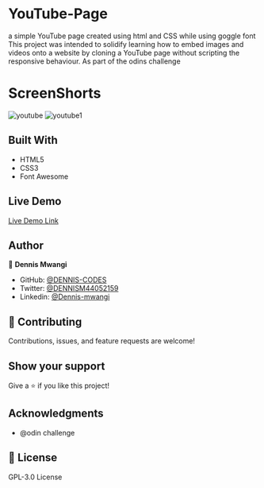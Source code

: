 # YouTube-Page
a simple YouTube page created using html and CSS while using goggle font
This project was intended to solidify learning how to embed images and videos onto a website by cloning a YouTube page without scripting the responsive behaviour.
As part of the odins challenge



# ScreenShorts

![youtube](https://user-images.githubusercontent.com/65861136/98602734-036f7c00-22f2-11eb-8949-6454aaf3cf87.png)
![youtube1](https://user-images.githubusercontent.com/65861136/98602901-3c0f5580-22f2-11eb-9a6b-d210b60ba924.png)

## Built With

- HTML5
- CSS3
- Font Awesome

## Live Demo

[Live Demo Link](https://DENNIS-CODES.github.io/YouTube-Page/index.html)

## Author

👤 **Dennis Mwangi**

- GitHub: [@DENNIS-CODES](https://github.com/DENNIS-CODES)
- Twitter: [@DENNISM44052159](https://twitter.com/DENNISM44052159)
- Linkedin: [@Dennis-mwangi](https://www.linkedin.com/in/dennis-mwangi-14b7a01b2/)


## 🤝 Contributing

Contributions, issues, and feature requests are welcome!



## Show your support

Give a ⭐️ if you like this project!

## Acknowledgments

- @odin challenge

## 📝 License

 GPL-3.0 License
